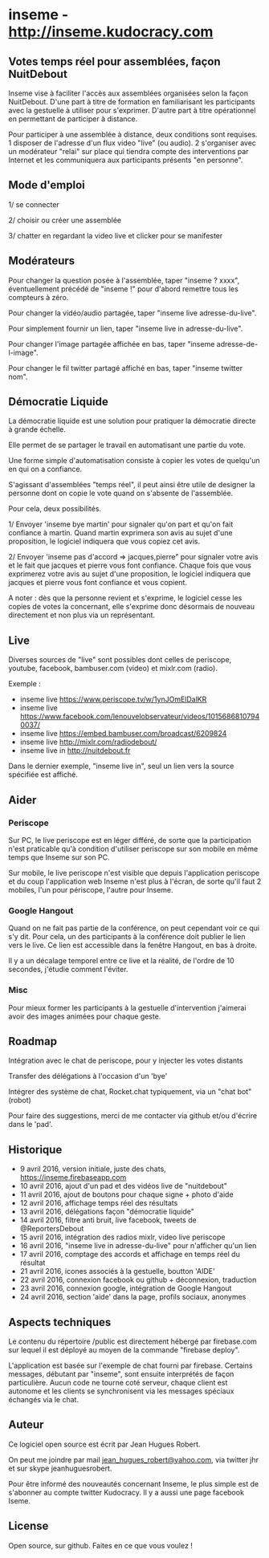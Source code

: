 # inseme - http://inseme.kudocracy.com

## Votes temps réel pour assemblées, façon NuitDebout

Inseme vise à faciliter l'accès aux assemblées organisées selon la façon NuitDebout. D'une part à titre de formation en familiarisant les participants avec la gestuelle à utiliser pour s'exprimer. D'autre part à titre opérationnel en permettant de participer à distance.

Pour participer à une assemblée à distance, deux conditions sont requises.
1 disposer de l'adresse d'un flux video "live" (ou audio).
2 s'organiser avec un modérateur "relai" sur place qui tiendra compte des interventions par Internet et les communiquera aux participants présents "en personne".


## Mode d'emploi

1/ se connecter

2/ choisir ou créer une assemblée

3/ chatter en regardant la video live et clicker pour se manifester

## Modérateurs

Pour changer la question posée à l'assemblée, taper "inseme ? xxxx", éventuellement précédé de "inseme !" pour d'abord remettre tous les compteurs à zéro.

Pour changer la vidéo/audio partagée, taper "inseme live adresse-du-live".

Pour simplement fournir un lien, taper "inseme live in adresse-du-live".

Pour changer l'image partagée affichée en bas, taper "inseme adresse-de-l-image".

Pour changer le fil twitter partagé affiché en bas, taper "inseme twitter nom".



## Démocratie Liquide

La démocratie liquide est une solution pour pratiquer la démocratie directe à grande échelle.

Elle permet de se partager le travail en automatisant une partie du vote.

Une forme simple d'automatisation consiste à copier les votes de quelqu'un en qui on a confiance.

S'agissant d'assemblées "temps réel", il peut ainsi être utile de designer la personne dont on copie le vote quand on s'absente de l'assemblée.

Pour cela, deux possibilités. 

1/ Envoyer 'inseme bye martin' pour signaler qu'on part et qu'on fait confiance à martin.
Quand martin exprimera son avis au sujet d'une proposition, le logiciel indiquera que vous copiez cet avis.

2/ Envoyer 'inseme pas d'accord => jacques,pierre" pour signaler votre avis et le fait que jacques et pierre vous font confiance.
Chaque fois que vous exprimerez votre avis au sujet d'une proposition, le logiciel indiquera que jacques et pierre vous font confiance et vous copient.

A noter : dès que la personne revient et s'exprime, le logiciel cesse les copies de votes la concernant, elle s'exprime donc désormais de nouveau directement et non plus via un représentant.


## Live

Diverses sources de "live" sont possibles dont celles de periscope, youtube, facebook, bambuser.com (video) et mixlr.com (radio).

Exemple :

- inseme live https://www.periscope.tv/w/1ynJOmElDalKR
- inseme live https://www.facebook.com/lenouvelobservateur/videos/10156868107940037/
- inseme live https://embed.bambuser.com/broadcast/6209824
- inseme live http://mixlr.com/radiodebout/
- inseme live in http://nuitdebout.fr

Dans le dernier exemple, "inseme live in", seul un lien vers la source spécifiée est affiché.
  

## Aider

### Periscope

Sur PC, le live periscope est en léger différé, de sorte que la participation n'est praticable qu'à condition d'utiliser periscope sur son mobile en même temps que Inseme sur son PC.

Sur mobile, le live periscope n'est visible que depuis l'application periscope et du coup l'application web Inseme n'est plus à l'écran, de sorte qu'il faut 2 mobiles, l'un pour périscope, l'autre pour Inseme.

### Google Hangout

Quand on ne fait pas partie de la conférence, on peut cependant voir ce qui s'y dit. Pour cela, un des participants à la conférence doit publier le lien vers le live. Ce lien est accessible dans la fenêtre Hangout, en bas à droite. 

Il y a un décalage temporel entre ce live et la réalité, de l'ordre de 10 secondes, j'étudie comment l'éviter.

### Misc

Pour mieux former les participants à la gestuelle d'intervention j'aimerai avoir des images animées pour chaque geste.


## Roadmap

Intégration avec le chat de periscope, pour y injecter les votes distants

Transfer des délégations à l'occasion d'un 'bye'

Intégrer des système de chat, Rocket.chat typiquement, via un "chat bot" (robot)

Pour faire des suggestions, merci de me contacter via github et/ou d'écrire dans le 'pad'.


## Historique

- 9 avril 2016, version initiale, juste des chats, https://inseme.firebaseapp.com
- 10 avril 2016, ajout d'un pad et des vidéos live de "nuitdebout"
- 11 avril 2016, ajout de boutons pour chaque signe + photo d'aide
- 12 avril 2016, affichage temps réel des résultats
- 13 avril 2016, délégations façon "démocratie liquide"
- 14 avril 2016, filtre anti bruit, live facebook, tweets de @ReportersDebout
- 15 avril 2016, intégration des radios mixlr, video live periscope
- 16 avril 2016, "inseme live in adresse-du-live" pour n'afficher qu'un lien
- 17 avril 2016, comptage des accords et affichage en temps réel du résultat
- 21 avril 2016, icones associés à la gestuelle, boutton 'AIDE'
- 22 avril 2016, connexion facebook ou github + déconnexion, traduction
- 23 avril 2016, connexion google, intégration de Google Hangout
- 24 avril 2016, section 'aide' dans la page, profils sociaux, anonymes


## Aspects techniques

Le contenu du répertoire /public est directement hébergé par firebase.com sur 
lequel il est déployé au moyen de la commande "firebase deploy".

L'application est basée sur l'exemple de chat fourni par firebase. 
Certains messages, débutant par "inseme", sont ensuite interprétés de façon particulière. 
Aucun code ne tourne coté serveur, chaque client est autonome et les clients
se synchronisent via les messages spéciaux échangés via le chat.


## Auteur

Ce logiciel open source est écrit par Jean Hugues Robert.

On peut me joindre par mail jean_hugues_robert@yahoo.com, via twitter jhr et sur skype jeanhuguesrobert.

Pour être informé des nouveautés concernant Inseme, le plus simple est de s'abonner au compte twitter Kudocracy. Il y a aussi une page facebook Iseme.

## License

Open source, sur github. Faites en ce que vous voulez !
